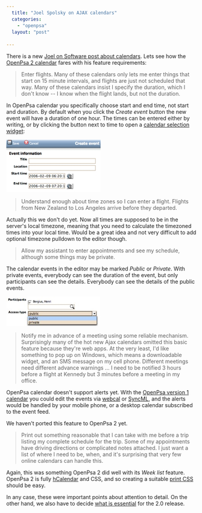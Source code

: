 ```yaml
---
  title: "Joel Spolsky on AJAX calendars"
  categories: 
    - "openpsa"
  layout: "post"

---
```

There is a new [Joel on Software post about calendars][1]. Lets see how the [OpenPsa 2 calendar][2] fares with his feature requirements:

> Enter flights. Many of these calendars only lets me enter things that start on 15 minute intervals, and flights are just not scheduled that way. Many of these calendars insist I specify the duration, which I don't know -- I know when the flight lands, but not the duration.

In OpenPsa calendar you specifically choose start and end time, not start and duration. By default when you click the _Create event_ button the new event will have a duration of one hour. The times can be entered either by writing, or by clicking the button next to time to open a [calendar selection widget][3]:

![Event creation in OpenPsa Calendar](/files/openpsa-calendar-createevent.jpg)

> Understand enough about time zones so I can enter a flight. Flights from New Zealand to Los Angeles arrive before they departed.

Actually this we don't do yet. Now all times are supposed to be in the server's local timezone, meaning that you need to calculate the timezoned times into your local time. Would be a great idea and not very difficult to add optional timezone pulldown to the editor though.

> Allow my assistant to enter appointments and see my schedule, although some things may be private.

The calendar events in the editor may be marked _Public_ or _Private_. With private events, everybody can see the duration of the event, but only participants can see the details. Everybody can see the details of the public events. 

![Event access controls in OpenPsa Calendar](/files/openpsa-calendar-createevent-publicprivate.jpg)

> Notify me in advance of a meeting using some reliable mechanism. Surprisingly many of the hot new Ajax calendars omitted this basic feature because they're web apps. At the very least, I'd like something to pop up on Windows, which means a downloadable widget, and an SMS message on my cell phone. Different meetings need different advance warnings ... I need to be notified 3 hours before a flight at Kennedy but 3 minutes before a meeting in my office.

OpenPsa calendar doesn't support alerts yet. With the [OpenPsa version 1 calendar][6] you could edit the events via [webcal][5] or [SyncML][4], and the alerts would be handled by your mobile phone, or a desktop calendar subscribed to the event feed.

We haven't ported this feature to OpenPsa 2 yet.

> Print out something reasonable that I can take with me before a trip listing my complete schedule for the trip. Some of my appointments have driving directions or complicated notes attached. I just want a list of where I need to be, when, and it's surprising that very few online calendars can handle this.

Again, this was something OpenPsa 2 did well with its _Week list_ feature. OpenPsa 2 is fully [hCalendar][7] and CSS, and so creating a suitable [print CSS][8] should be easy.

In any case, these were important points about attention to detail. On the other hand, we also have to decide [what is essential][9] for the 2.0 release.

[1]: http://www.joelonsoftware.com/items/2006/02/08.html
[2]: http://bergie.iki.fi/midcom-permalink-df83bc0eaae94a5d215826678e507653
[3]: http://www.dynarch.com/projects/calendar/
[4]: http://www.nemein.com/people/rambo/calendar_syncml.html
[5]: http://www.nemein.com/people/rambo/openpsa_1_11_11_and_ical.html
[6]: http://www.openpsa.org/midcom-permalink-72bcc2a46ce396afc5b5fd3c4ffa33b5
[7]: http://microformats.org/wiki/hcalendar
[8]: http://www.alistapart.com/articles/goingtoprint/
[9]: http://37signals.com/svn/archives2/essential_vs_nonessential.php